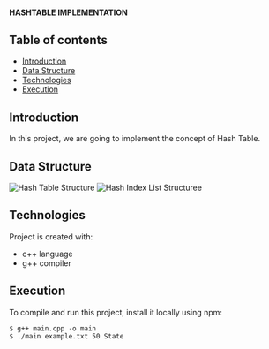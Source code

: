 #### HASHTABLE IMPLEMENTATION

## Table of contents
* [Introduction](#introduction)
* [Data Structure](#datastructure)
* [Technologies](#technologies)
* [Execution](#execution)

## Introduction
In this project, we are going to implement the concept of Hash Table. 

## Data Structure
![Hash Table Structure](https://user-images.githubusercontent.com/36120672/112774313-ec120080-8ffe-11eb-8391-01cd44f5fac5.png)
![Hash Index List Structuree](https://user-images.githubusercontent.com/36120672/112774272-c4bb3380-8ffe-11eb-9b39-a395908baf21.png)
	
## Technologies
Project is created with:
* c++ language
* g++ compiler
	
## Execution
To compile and run this project, install it locally using npm:

```
$ g++ main.cpp -o main
$ ./main example.txt 50 State
```
